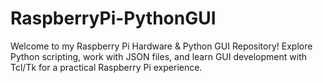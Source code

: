 # RaspberryPi-PythonGUI
Welcome to my Raspberry Pi Hardware &amp; Python GUI Repository! Explore Python scripting, work with JSON files, and learn GUI development with Tcl/Tk for a practical Raspberry Pi experience.
